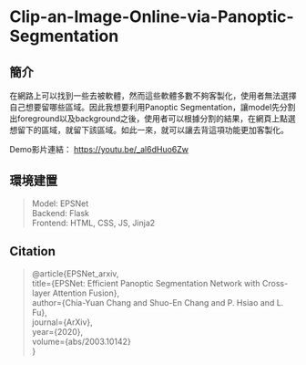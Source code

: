 ﻿# Clip-an-Image-Online-via-Panoptic-Segmentation

## 簡介
在網路上可以找到一些去被軟體，然而這些軟體多數不夠客製化，使用者無法選擇自己想要留哪些區域。因此我想要利用Panoptic Segmentation，讓model先分割出foreground以及background之後，使用者可以根據分割的結果，在網頁上點選想留下的區域，就留下該區域。如此一來，就可以讓去背這項功能更加客製化。

Demo影片連結： https://youtu.be/_al6dHuo6Zw
## 環境建置
> Model: EPSNet  
> Backend: Flask  
> Frontend: HTML, CSS, JS, Jinja2 
## Citation
> @article{EPSNet_arxiv,  
>   title={EPSNet: Efficient Panoptic Segmentation Network with Cross-layer Attention Fusion},  
>   author={Chia-Yuan Chang and Shuo-En Chang and P. Hsiao and L. Fu},  
>   journal={ArXiv},  
>   year={2020},  
>   volume={abs/2003.10142}  
> }